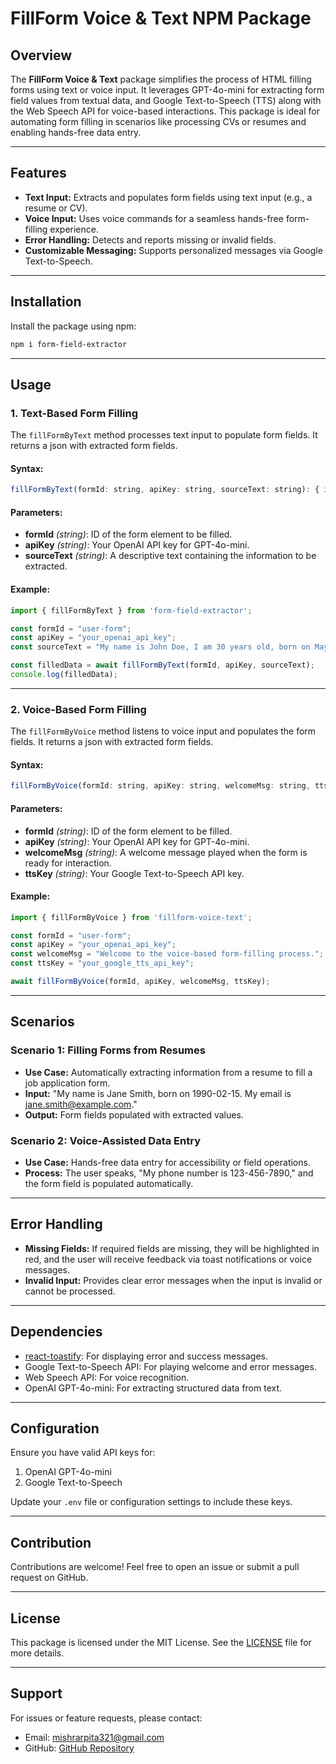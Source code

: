 # FillForm Voice & Text NPM Package

## Overview
The **FillForm Voice & Text** package simplifies the process of HTML filling forms using text or voice input. It leverages GPT-4o-mini for extracting form field values from textual data, and Google Text-to-Speech (TTS) along with the Web Speech API for voice-based interactions. This package is ideal for automating form filling in scenarios like processing CVs or resumes and enabling hands-free data entry.

---

## Features
- **Text Input:** Extracts and populates form fields using text input (e.g., a resume or CV).
- **Voice Input:** Uses voice commands for a seamless hands-free form-filling experience.
- **Error Handling:** Detects and reports missing or invalid fields.
- **Customizable Messaging:** Supports personalized messages via Google Text-to-Speech.

---

## Installation
Install the package using npm:
```bash
npm i form-field-extractor
```

---

## Usage

### 1. Text-Based Form Filling
The `fillFormByText` method processes text input to populate form fields. It returns a json with extracted form fields.

#### Syntax:
```javascript
fillFormByText(formId: string, apiKey: string, sourceText: string): { id: string; value: string }[]
```

#### Parameters:
- **formId** *(string)*: ID of the form element to be filled.
- **apiKey** *(string)*: Your OpenAI API key for GPT-4o-mini.
- **sourceText** *(string)*: A descriptive text containing the information to be extracted.

#### Example:
```javascript
import { fillFormByText } from 'form-field-extractor';

const formId = "user-form";
const apiKey = "your_openai_api_key";
const sourceText = "My name is John Doe, I am 30 years old, born on May 15, 1993. My email is john.doe@example.com.";

const filledData = await fillFormByText(formId, apiKey, sourceText);
console.log(filledData);
```

---

### 2. Voice-Based Form Filling
The `fillFormByVoice` method listens to voice input and populates the form fields. It returns a json with extracted form fields.

#### Syntax:
```javascript
fillFormByVoice(formId: string, apiKey: string, welcomeMsg: string, ttsKey: string): void
```

#### Parameters:
- **formId** *(string)*: ID of the form element to be filled.
- **apiKey** *(string)*: Your OpenAI API key for GPT-4o-mini.
- **welcomeMsg** *(string)*: A welcome message played when the form is ready for interaction.
- **ttsKey** *(string)*: Your Google Text-to-Speech API key.

#### Example:
```javascript
import { fillFormByVoice } from 'fillform-voice-text';

const formId = "user-form";
const apiKey = "your_openai_api_key";
const welcomeMsg = "Welcome to the voice-based form-filling process.";
const ttsKey = "your_google_tts_api_key";

await fillFormByVoice(formId, apiKey, welcomeMsg, ttsKey);
```

---

## Scenarios

### Scenario 1: Filling Forms from Resumes
- **Use Case:** Automatically extracting information from a resume to fill a job application form.
- **Input:** "My name is Jane Smith, born on 1990-02-15. My email is jane.smith@example.com."
- **Output:** Form fields populated with extracted values.

### Scenario 2: Voice-Assisted Data Entry
- **Use Case:** Hands-free data entry for accessibility or field operations.
- **Process:** The user speaks, "My phone number is 123-456-7890," and the form field is populated automatically.

---

## Error Handling
- **Missing Fields:** If required fields are missing, they will be highlighted in red, and the user will receive feedback via toast notifications or voice messages.
- **Invalid Input:** Provides clear error messages when the input is invalid or cannot be processed.

---

## Dependencies
- [react-toastify](https://www.npmjs.com/package/react-toastify): For displaying error and success messages.
- Google Text-to-Speech API: For playing welcome and error messages.
- Web Speech API: For voice recognition.
- OpenAI GPT-4o-mini: For extracting structured data from text.

---

## Configuration
Ensure you have valid API keys for:
1. OpenAI GPT-4o-mini
2. Google Text-to-Speech

Update your `.env` file or configuration settings to include these keys.

---

## Contribution
Contributions are welcome! Feel free to open an issue or submit a pull request on GitHub.

---

## License
This package is licensed under the MIT License. See the [LICENSE](LICENSE) file for more details.

---

## Support
For issues or feature requests, please contact:
- Email: mishrarpita321@gmail.com
- GitHub: [GitHub Repository](https://github.com/mishrarpita321/form-field-extractor_npm.git)